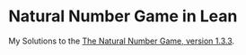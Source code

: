 # Natural Number Game in Lean
My Solutions to the [The Natural Number Game, version 1.3.3](https://www.ma.imperial.ac.uk/~buzzard/xena/natural_number_game/).
